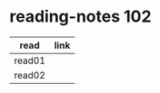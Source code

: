 # reading-notes 102
| read       | link    |
| :-------------: | :----------: | 
| read01  | []()   |    
| read02   |[]()  |  